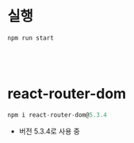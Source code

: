 # 실행

```javascript
npm run start
```

<br/><br/>

# react-router-dom

```javascript
npm i react-router-dom@5.3.4
```

- 버전 5.3.4로 사용 중

<br/><br/>
